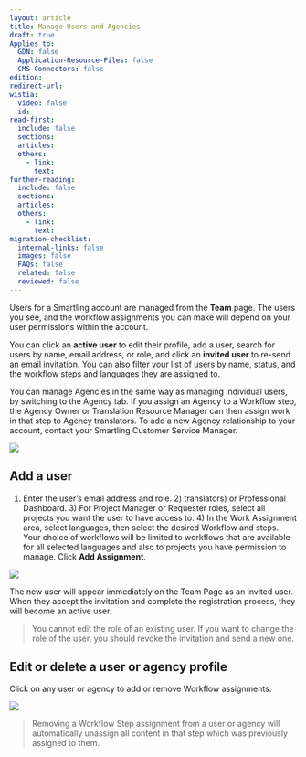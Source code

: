 ```yaml
---
layout: article
title: Manage Users and Agencies
draft: true
Applies to:
  GDN: false
  Application-Resource-Files: false
  CMS-Connectors: false
edition:
redirect-url:
wistia:
  video: false
  id:
read-first:
  include: false
  sections:
  articles:
  others:
    - link:
      text:
further-reading:
  include: false
  sections:
  articles:
  others:
    - link:
      text:
migration-checklist:
  internal-links: false
  images: false
  FAQs: false
  related: false
  reviewed: false
---
```



Users for a Smartling account are managed from the **Team** page. The users you see, and the workflow assignments you can make will depend on your user permissions within the account.

You can click an **active user** to edit their profile, add a user, search for users by name, email address, or role, and click an&nbsp;**invited user** to re-send an email invitation. You can also filter your list of users by name, status, and the workflow steps and languages they are assigned to.

You can manage Agencies in the same way as managing individual users, by switching to the Agency tab. If you assign an Agency to a Workflow step, the Agency Owner or Translation Resource Manager can then assign work in that step to Agency translators. To add a new Agency relationship to your account, contact your Smartling Customer Service Manager.

![](/hc/en-us/article_attachments/208878587/Smartling___Team.png)

## Add a user

1) Enter the user’s email address and role. 2) translators) or Professional Dashboard. 3) For Project Manager or Requester roles, select all projects you want the user to have access to. 4) In the Work Assignment area, select languages, then select the desired Workflow and steps. Your choice of workflows will be limited to workflows that are available for all selected languages and also to projects you have permission to manage. Click&nbsp;**Add Assignment**.

![](/hc/en-us/article_attachments/208878867/Smartling___Team.png)

The new user will appear immediately on the Team Page as an invited user. When they accept the invitation and complete the registration process, they will become an active user.

> You cannot edit the role of an existing user. If you want to change the role of the user, you should revoke the invitation and send a new one.

## Edit or delete a user or agency profile

Click on any user or agency to add or remove Workflow assignments.

![](/hc/en-us/article_attachments/208878947/Smartling___Team_and_Translation_Resources_-_Google_Drive.png)

> Removing a Workflow Step assignment from a user or agency will automatically unassign all content in that step which was previously assigned to them.